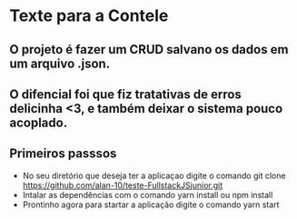 # Texte para a Contele
## O projeto é fazer um CRUD salvano os dados em um arquivo .json.
## O difencial foi que fiz tratativas de erros delicinha <3, e também  deixar o sistema pouco acoplado. 
 
## Primeiros passsos
* No seu diretório  que deseja  ter a aplicaçao digite o comando git clone https://github.com/alan-10/teste-FullstackJSjunior.git
* Intalar as dependências com o comando yarn install ou npm install
* Prontinho agora para startar a aplicação digite o comando yarn start 